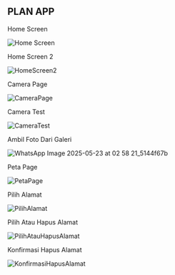 ## PLAN APP

Home Screen

![Home Screen](https://github.com/user-attachments/assets/b68df0d5-cb18-4dc7-9956-0bc013937fcb)

Home Screen 2

![HomeScreen2](https://github.com/user-attachments/assets/1eeeeeea-7632-4773-9886-c99439cc938a)

Camera Page

![CameraPage](https://github.com/user-attachments/assets/492c17b7-1cfd-4bd2-83d6-d73437e8af27)

Camera Test

![CameraTest](https://github.com/user-attachments/assets/64f51297-9f55-463d-a58a-1f0893122ba6)

Ambil Foto Dari Galeri

![WhatsApp Image 2025-05-23 at 02 58 21_5144f67b](https://github.com/user-attachments/assets/9826ec0e-7256-4762-8e93-7dd8a2e01f5c)

Peta Page

![PetaPage](https://github.com/user-attachments/assets/2bd62227-b111-42b6-9ffc-408bfb100965)

Pilih Alamat

![PilihAlamat](https://github.com/user-attachments/assets/e54244eb-10a9-42b8-8244-1dbe326baef6)

Pilih Atau Hapus Alamat

![PilihAtauHapusAlamat](https://github.com/user-attachments/assets/2722b8c2-f4d7-4d80-9109-26ae766004e8)

Konfirmasi Hapus Alamat

![KonfirmasiHapusAlamat](https://github.com/user-attachments/assets/59f41a5c-f00e-4446-a708-54be82e5715a)
